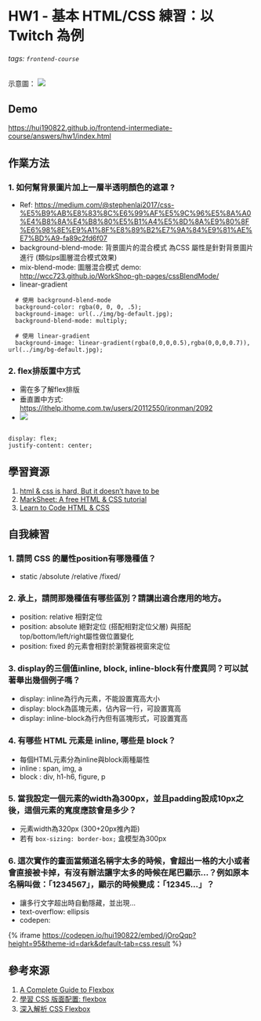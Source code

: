 # HW1 - 基本 HTML/CSS 練習：以 Twitch 為例
###### tags: `frontend-course` 
示意圖：
![](https://i.imgur.com/nhfV86M.gif)

## Demo
https://hui190822.github.io/frontend-intermediate-course/answers/hw1/index.html


## 作業方法

 ### 1. 如何幫背景圖片加上一層半透明顏色的遮罩 ?
 - Ref: https://medium.com/@stephenlai2017/css-%E5%B9%AB%E8%83%8C%E6%99%AF%E5%9C%96%E5%8A%A0%E4%B8%8A%E4%B8%80%E5%B1%A4%E5%8D%8A%E9%80%8F%E6%98%8E%E9%A1%8F%E8%89%B2%E7%9A%84%E9%81%AE%E7%BD%A9-fa89c2fd6f07
 - background-blend-mode: 背景圖片的混合模式
 為CSS 屬性是針對背景圖片進行 (類似ps圖層混合模式效果)
 - mix-blend-mode: 圖層混合模式
 demo: http://wcc723.github.io/WorkShop-gh-pages/cssBlendMode/
 - linear-gradient
  ```
    # 使用 background-blend-mode
    background-color: rgba(0, 0, 0, .5);
    background-image: url(../img/bg-default.jpg);
    background-blend-mode: multiply;
  ```
  ```
    # 使用 linear-gradient
    background-image: linear-gradient(rgba(0,0,0,0.5),rgba(0,0,0,0.7)), url(../img/bg-default.jpg); 
  ```

### 2. flex排版置中方式
* 需在多了解flex排版
* 垂直置中方式: https://ithelp.ithome.com.tw/users/20112550/ironman/2092
* ![](https://i.imgur.com/ZvUbeNI.png)

```

display: flex;
justify-content: center;

```

## 學習資源
1. [html & css is hard, But it doesn’t have to be](https://www.internetingishard.com/)
2. [MarkSheet: A free HTML & CSS tutorial](https://marksheet.io/)
3. [Learn to Code HTML & CSS](https://learn.shayhowe.com/html-css/)

## 自我練習

### 1. 請問 CSS 的屬性position有哪幾種值？
- static /absolute /relative /fixed/

### 2. 承上，請問那幾種值有哪些區別？請講出適合應用的地方。
- position: relative 相對定位
- position: absolute 絕對定位 (搭配相對定位父層)
    與搭配top/bottom/left/right屬性做位置變化
- position: fixed 的元素會相對於瀏覽器視窗來定位

### 3. display的三個值inline, block, inline-block有什麼異同？可以試著舉出幾個例子嗎？
- display: inline為行內元素，不能設置寬高大小
- display: block為區塊元素，佔內容一行，可設置寬高
- display: inline-block為行內但有區塊形式，可設置寬高

### 4. 有哪些 HTML 元素是 inline, 哪些是 block？
- 每個HTML元素分為inline與block兩種屬性
- inline : span, img, a
- block : div, h1-h6, figure, p

### 5. 當我設定一個元素的width為300px，並且padding設成10px之後，這個元素的寬度應該會是多少？
- 元素width為320px (300+20px推內距)
- 若有 `box-sizing: border-box;` 盒模型為300px

### 6. 這次實作的畫面當頻道名稱字太多的時候，會超出一格的大小或者會直接被卡掉，有沒有辦法讓字太多的時候在尾巴顯示...？例如原本名稱叫做：「1234567」，顯示的時候變成：「12345...」？
- 讓多行文字超出時自動隱藏，並出現…
-  text-overflow: ellipsis
- codepen: 

{% iframe https://codepen.io/hui190822/embed/jOroQqp?height=95&theme-id=dark&default-tab=css,result %}

## 參考來源
1. [A Complete Guide to Flexbox](https://css-tricks.com/snippets/css/a-guide-to-flexbox/)
2. [學習 CSS 版面配置: flexbox](https://zh-tw.learnlayout.com/flexbox.html)
3. [深入解析 CSS Flexbox](https://www.oxxostudio.tw/articles/201501/css-flexbox.html)
